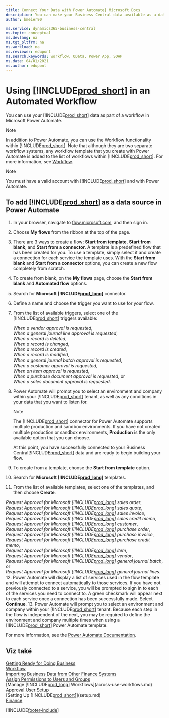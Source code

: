 ```yaml
---
title: Connect Your Data with Power Automate| Microsoft Docs
description: You can make your Business Central data available as a data source and specify an OData URL of your web services to build an automated workflow.
author: bmeier90

ms.service: dynamics365-business-central
ms.topic: conceptual
ms.devlang: na
ms.tgt_pltfrm: na
ms.workload: na
ms.reviewer: edupont
ms.search.keywords: workflow, OData, Power App, SOAP
ms.date: 04/01/2021
ms.author: edupont
---
```


# Using [!INCLUDE[prod_short](includes/prod_short.md)] in an Automated Workflow

You can use your [!INCLUDE[prod_short](includes/prod_short.md)] data as part of a workflow in Microsoft Power Automate.

> [!NOTE]
> In addition to Power Automate, you can use the Workflow functionality within [!INCLUDE[prod_short](includes/prod_short.md)]. Note that although they are two separate workflow systems, any workflow template that you create with Power Automate is added to the list of workflows  within [!INCLUDE[prod_short](includes/prod_short.md)]. For more information, see [Workflow](across-workflow.md).

> [!NOTE]  
> You must have a valid account with [!INCLUDE[prod_short](includes/prod_short.md)] and with Power Automate.

## To add [!INCLUDE[prod_short](includes/prod_short.md)] as a data source in Power Automate

1. In your browser, navigate to [flow.microsoft.com](https://flow.microsoft.com), and then sign in.
2. Choose **My flows** from the ribbon at the top of the page.
3. There are 3 ways to create a flow; **Start from template**, **Start from blank**, and **Start from a connector**. A template is a predefined flow that has been created for you. To use a template, simply select it and create a connection for each service the template uses. With the **Start from blank** and **Start from a connector** options, you can create a new flow completely from scratch.
4. To create from blank, on the **My flows** page, choose the **Start from blank** and **Automated flow** options.
5. Search for **Microsoft [!INCLUDE[prod_long](includes/prod_long.md)]** connector.
6. Define a name and choose the trigger you want to use for your flow.
7. From the list of available triggers, select one of the [!INCLUDE[prod_short](includes/prod_short.md)] triggers available:

   *When a vendor approval is requested*,  
   *When a general journal line approval is requested*,  
   *When a record is deleted*,  
   *When a record is changed*,  
   *When a record is created*,  
   *When a record is modified*,  
   *When a general journal batch approval is requested*,  
   *When a customer approval is requested*,  
   *When an item approval is requested*,  
   *When a purchase document approval is requested*, or  
   *When a sales document approval is requested*.

8. Power Automate will prompt you to select an environment and company within your [!INCLUDE[prod_short](includes/prod_short.md)] tenant, as well as any conditions in your data that you want to listen for.

   > [!NOTE]
   > The [!INCLUDE[prod_short](includes/prod_short.md)] connector for Power Automate supports multiple production and sandbox environments. If you have not created multiple production or sandbox environments, **Production** is the only available option that you can choose.

   At this point, you have successfully connected to your Business Central[!INCLUDE[prod_short](includes/prod_short.md)] data and are ready to begin building your flow.

9. To create from a template, choose the **Start from template** option.
10. Search for **Microsoft [!INCLUDE[prod_long](includes/prod_long.md)]** templates.
11. From the list of available templates, select one of the templates, and then choose **Create**.

   *Request Approval for Microsoft [!INCLUDE[prod_long](includes/prod_long.md)] sales order*,  
   *Request Approval for Microsoft [!INCLUDE[prod_long](includes/prod_long.md)] sales quote*,  
   *Request Approval for Microsoft [!INCLUDE[prod_long](includes/prod_long.md)] sales invoice*,  
   *Request Approval for Microsoft [!INCLUDE[prod_long](includes/prod_long.md)] sales credit memo*,  
   *Request Approval for Microsoft [!INCLUDE[prod_long](includes/prod_long.md)] customer*,  
   *Request Approval for Microsoft [!INCLUDE[prod_long](includes/prod_long.md)] purchase order*,  
   *Request Approval for Microsoft [!INCLUDE[prod_long](includes/prod_long.md)] purchase invoice*,  
   *Request Approval for Microsoft [!INCLUDE[prod_long](includes/prod_long.md)] purchase credit memo*,  
   *Request Approval for Microsoft [!INCLUDE[prod_long](includes/prod_long.md)] item*,  
   *Request Approval for Microsoft [!INCLUDE[prod_long](includes/prod_long.md)] vendor*,  
   *Request Approval for Microsoft [!INCLUDE[prod_long](includes/prod_long.md)] general journal batch*, or    
   *Request Approval for Microsoft [!INCLUDE[prod_long](includes/prod_long.md)] general journal lines*.
12. Power Automate will display a list of services used in the flow template and will attempt to connect automatically to those services. If you have not previously connected to a service, you will be prompted to sign in to each of the services you need to connect to. A green checkmark will appear next to each service once a connection has been successfully made. Select **Continue**.
13. Power Automate will prompt you to select an environment and company within your [!INCLUDE[prod_short](includes/prod_short.md)] tenant. Because each step in the flow is independent of the next, you may be required to define the environment and company multiple times when using a [!INCLUDE[prod_short](includes/prod_short.md)] Power Automate template.

For more information, see the [Power Automate Documentation](/power-automate/getting-started).

## Viz také

[Getting Ready for Doing Business](ui-get-ready-business.md)  
[Workflow](across-workflow.md)  
[Importing Business Data from Other Finance Systems](across-import-data-configuration-packages.md)  
[Assign Permissions to Users and Groups](ui-define-granular-permissions.md)  
[Manage [!INCLUDE[prod_long](includes/prod_long.md)] Workflows](across-use-workflows.md)  
[Approval User Setup](across-how-to-set-up-approval-users.md)  
[Setting Up [!INCLUDE[prod_short](includes/prod_short.md)]](setup.md)  
[Finance](finance.md)


[!INCLUDE[footer-include](includes/footer-banner.md)]